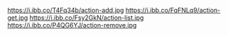 https://i.ibb.co/T4Fq34b/action-add.jpg
https://i.ibb.co/FqFNLq9/action-get.jpg
https://i.ibb.co/Fsy2GkN/action-list.jpg
https://i.ibb.co/P4QG6YJ/action-remove.jpg
